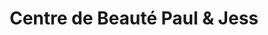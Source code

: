 ---
title: "Centre de Beauté Paul & Jess"
url: /issy-les-moulineaux/centre-de-beaute-paul-et-jess/
shop: coiffeur
---